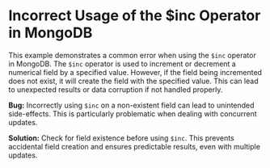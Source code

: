 # Incorrect Usage of the $inc Operator in MongoDB

This example demonstrates a common error when using the `$inc` operator in MongoDB. The `$inc` operator is used to increment or decrement a numerical field by a specified value. However, if the field being incremented does not exist, it will create the field with the specified value.  This can lead to unexpected results or data corruption if not handled properly.

**Bug:** Incorrectly using `$inc` on a non-existent field can lead to unintended side-effects. This is particularly problematic when dealing with concurrent updates.

**Solution:** Check for field existence before using `$inc`. This prevents accidental field creation and ensures predictable results, even with multiple updates.